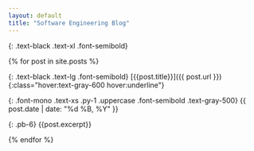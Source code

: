 ```yaml
---
layout: default
title: "Software Engineering Blog"
---
```


{: .text-black .text-xl .font-semibold}
<!-- # Penrose Development -->

<!-- {% for tag in site.tags %}

  <h3>{{ tag[0] }}</h3>
  <ul>
    {% for post in tag[1] %}
      <li><a href="{{ post.url }}">{{ post.title }}</a></li>
    {% endfor %}
  </ul>
{% endfor %} -->

{% for post in site.posts %}

{: .text-black .text-lg .font-semibold}
[{{post.title}}]({{ post.url }}){:class="hover:text-gray-600 hover:underline"}

{: .font-mono .text-xs .py-1 .uppercase .font-semibold .text-gray-500}
{{ post.date | date: "%d %B, %Y" }}

{: .pb-6}
{{post.excerpt}}

{% endfor %}
